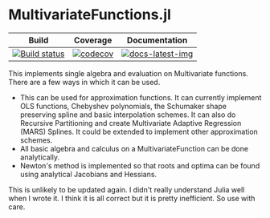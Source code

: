 # MultivariateFunctions.jl

| Build | Coverage | Documentation |
|-------|----------|---------------|
| [![Build status](https://github.com/s-baumann/MultivariateFunctions.jl/workflows/CI/badge.svg)](https://github.com/s-baumann/MultivariateFunctions.jl/actions) | [![codecov](https://codecov.io/gh/s-baumann/MultivariateFunctions.jl/branch/main/graph/badge.svg?token=sElLVJgRel)](https://codecov.io/gh/s-baumann/MultivariateFunctions.jl) | [![docs-latest-img](https://img.shields.io/badge/docs-latest-blue.svg)](https://s-baumann.github.io/MultivariateFunctions.jl/dev/index.html) |

This implements single algebra and evaluation on Multivariate functions.
There are a few ways in which it can be used.
* This can be used for approximation functions. It can currently implement OLS functions, Chebyshev polynomials, the Schumaker shape preserving spline and basic interpolation schemes. It can also do Recursive Partitioning and create Multivariate Adaptive Regression (MARS) Splines. It could be extended to implement other approximation schemes.
* All basic algebra and calculus on a MultivariateFunction can be done analytically.
* Newton's method is implemented so that roots and optima can be found using analytical Jacobians and Hessians.

This is unlikely to be updated again. I didn't really understand Julia well when I wrote it. I think it is all correct but it is pretty inefficient. So use with care.
